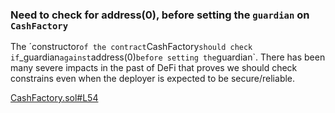 ### Need to check for address(0), before setting the `guardian` on `CashFactory`

The ´constructor` of the contract `CashFactory` should check if `_guardian` against `address(0)` before setting the `guardian`. There has been many  severe impacts in the past of DeFi that proves we should check constrains even when the deployer is expected to be secure/reliable.

[CashFactory.sol#L54](`https://github.com/code-423n4/2023-01-ondo/blob/f3426e5b6b4561e09460b2e6471eb694efdd6c70/contracts/cash/factory/CashFactory.sol#L54`)